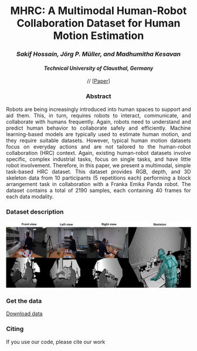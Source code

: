 <div align="center">
<h1>MHRC: A Multimodal Human-Robot Collaboration Dataset for Human Motion Estimation</h1>
<h3> <i>Sakif Hossain, Jörg P. Müller, and Madhumitha Kesavan</i></h3>
 <h4> <i>Technical University of Clausthal, Germany</i></h4>
  
 // [[Paper](https://proceedings.aaai-make.info/AAAI-MAKE-PROCEEDINGS-2022/paper14.pdf)]
 
</div>

<div align="center"> <h3> Abstract </h3>  </div>
<div align="justify">
Robots are being increasingly introduced into human spaces to support and aid them. This, in turn, requires robots to interact, communicate, and collaborate with humans frequently. Again, robots need to understand and predict human behavior to collaborate safely and efficiently. Machine learning-based models are typically used to estimate human motion, and they require suitable datasets. However, typical human motion datasets focus on everyday actions and are not tailored to the human-robot collaboration (HRC) context. Again, existing human-robot datasets involve specific, complex industrial tasks, focus on single tasks, and have little robot involvement. Therefore, in this paper, we present a multimodal, simple task-based HRC dataset. This dataset provides RGB, depth, and 3D skeleton data from 10 participants (5 repetitions each) performing a block arrangement task in collaboration with a Franka Emika Panda robot. The dataset contains a total of 2190 samples, each containing 40 frames for each data modality.
</div>

### Dataset description

![dataset example](rsc/dataset_multiview2.jpg)
 
### Get the data

[Download data](https://zenodo.org/uploads/17311081)


### Citing
 If you use our code, please cite our work
